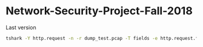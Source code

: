 # Network-Security-Project-Fall-2018

Last version

```bash
tshark -Y http.request -n -r dump_test.pcap -T fields -e http.request.full_uri -e http.user_agent | grep 'type=data' | grep -o 'pos.*' | grep -e 'pos=[0-9]*' -e 'Gecko/[0-9a-f]*' -o | paste - - | grep -oP 'pos=\K.*' | sort -n | grep -oP '[0-9 ]*Gecko/\K.*' | tr -d '\n' | xxd -p -r > file
```
